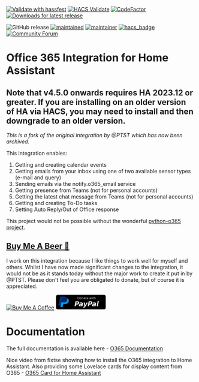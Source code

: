 [![Validate with hassfest](https://github.com/RogerSelwyn/O365-HomeAssistant/actions/workflows/hassfest.yaml/badge.svg)](https://github.com/RogerSelwyn/O365-HomeAssistant/actions/workflows/hassfest.yaml) [![HACS Validate](https://github.com/RogerSelwyn/O365-HomeAssistant/actions/workflows/hacs.yaml/badge.svg)](https://github.com/RogerSelwyn/O365-HomeAssistant/actions/workflows/hacs.yaml) [![CodeFactor](https://www.codefactor.io/repository/github/rogerselwyn/o365-homeassistant/badge)](https://www.codefactor.io/repository/github/rogerselwyn/o365-homeassistant) [![Downloads for latest release](https://img.shields.io/github/downloads/RogerSelwyn/O365-HomeAssistant/latest/total.svg)](https://github.com/RogerSelwyn/O365-HomeAssistant/releases/latest)

![GitHub release](https://img.shields.io/github/v/release/RogerSelwyn/O365-HomeAssistant) [![maintained](https://img.shields.io/maintenance/yes/2024.svg)](#) [![maintainer](https://img.shields.io/badge/maintainer-%20%40RogerSelwyn-blue.svg)](https://github.com/RogerSelwyn) [![hacs_badge](https://img.shields.io/badge/HACS-Default-41BDF5.svg)](https://github.com/hacs/integration) [![Community Forum](https://img.shields.io/badge/community-forum-brightgreen.svg)](https://community.home-assistant.io/t/office-365-calendar-access)

# Office 365 Integration for Home Assistant

## Note that v4.5.0 onwards requires HA 2023.12 or greater. If you are installing on an older version of HA via HACS, you may need to install and then downgrade to an older version.

*This is a fork of the original integration by @PTST which has now been archived.*

This integration enables:
1. Getting and creating calendar events
1. Getting emails from your inbox using one of two available sensor types (e-mail and query)
1. Sending emails via the notify.o365_email service
1. Getting presence from Teams (not for personal accounts)
1. Getting the latest chat message from Teams (not for personal accounts)
1. Getting and creating To-Do tasks
1. Setting Auto Reply/Out of Office response

This project would not be possible without the wonderful [python-o365 project](https://github.com/O365/python-o365).

## [Buy Me A Beer 🍻](https://buymeacoffee.com/rogtp)
I work on this integration because I like things to work well for myself and others. Whilst I have now made significant changes to the integration, it would not be as it stands today without the major work to create it put in by @PTST. Please don't feel you are obligated to donate, but of course it is appreciated.

<a href="https://www.buymeacoffee.com/rogtp" target="_blank"><img src="https://cdn.buymeacoffee.com/buttons/default-orange.png" alt="Buy Me A Coffee" height="41" width="174"></a> 
<a href="https://www.paypal.com/donate/?hosted_button_id=F7TGHNGH7A526">
  <img src="https://github.com/RogerSelwyn/actions/blob/e82dab9e5643bbb82e182215a748a3024e3e7eac/images/paypal-donate-button.png" alt="Donate with PayPal" height="40"/>
</a>

# Documentation

The full documentation is available here - [O365 Documentation](https://rogerselwyn.github.io/O365-HomeAssistant/)

Nice video from fixtse showing how to install the O365 integration to Home Assistant. Also providing some Lovelace cards for display content from O365 - [O365 Card for Home Assistant](https://github.com/fixtse/o365-card)
